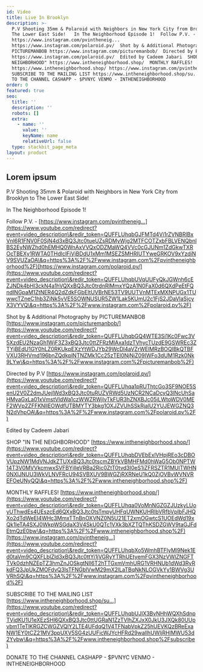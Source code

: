 ```yaml
---
id: Video
title: Live In Brooklyn
description: >-
  P.V Shooting 35mm & Polaroid with Neighbors in New York City from Brooklyn to
  The Lower East Side!   In The Neighborhood Episode 1!  Follow P.V. -
  https://www.instagram.com/pvintheneig...
  https://www.instagram.com/polaroid.pv/  Shot by & Additional Photography by
  PICTUREMANBOB https://www.instagram.com/picturemanbob/  Directed by P.V 
  https://www.instagram.com/polaroid.pv/  Edited by Cadeem Jabari  SHOP "IN THE
  NEIGHBORHOOD" https://www.intheneighborhood.shop/  MONTHLY RAFFLES!
  https://www.intheneighborhood.shop/ https://www.instagram.com/pvintheneig... 
  SUBSCRIBE TO THE MAILING LIST https://www.intheneighborhood.shop/su...  DONATE
  TO THE CHANNEL CASHAPP - $PVNYC VENMO - INTHENEIGHBORHOOD
order: 0
featured: true
seo:
  title: ''
  description: ''
  robots: []
  extra:
    - name: ''
      value: ''
      keyName: name
      relativeUrl: false
  type: stackbit_page_meta
layout: product
---
```

## Lorem ipsum

P.V Shooting 35mm & Polaroid with Neighbors in New York City from Brooklyn to The Lower East Side! 

In The Neighborhood Episode 1!

Follow
P.V. -
[https://www.instagram.com/pvintheneig...](https://www.youtube.com/redirect?event=video_description\&redir_token=QUFFLUhqbGJFMTd4Vi1rZVNBRlBxVnl6R1FNV0F0SjN4d3xBQ3Jtc0tueUZsRDMyWjg2MTFCOTZxbFBLVENQbnlBS2EyNWZhd0hEMHQ0WnAxVVQxODZMaWQ4VVc0cGJUNm1ZdGkwTXROcTBEXy1RWTA0THdlclFiVjBDdU1xMm1MSEZSMHRIUTYweGRKOV9xYzdiNV9SVUZaOA\&q=https%3A%2F%2Fwww.instagram.com%2Fpvintheneighborhood%2F)[https://www.instagram.com/polaroid.pv/](https://www.youtube.com/redirect?event=video_description\&redir_token=QUFFLUhqbUVqUUFyQkJGWnh6cEZJNDk4bHl3ckN4a1hVQXxBQ3Jtc0trdnRlMmxYQzA1N0FaX0d6QXdPeEtFQndINGpaM1ZtNER4Q2dZdkFGbEltUVBrNE53TV9UUTVnMTExMXNPUGx1TUwwcTZneC1hb3ZjNk5vVE5SOWNUSUR5ZW1Lak5KUmU2c1FjS2JDaVlaSjcyX3VYVQ\&q=https%3A%2F%2Fwww.instagram.com%2Fpolaroid.pv%2F)

Shot by & Additional Photography by PICTUREMANBOB [https://www.instagram.com/picturemanbob/](https://www.youtube.com/redirect?event=video_description\&redir_token=QUFFLUhqbGQ4WTE3Si1Kc0Fwc3V5XzdEU2NzaGh1WjF3Z3xBQ3Jtc0ttZFRzMlAxa1dzTVhycTUzdE9GSWREc3ZTYjBEdU1GY0hLZ0RKUkpEXzYtWDJYb29WcDl4aVZrWElMRzBOQlBkQTBFVXU3RHVmd196bnZQdkplNTNZMk1Cc25zTEl0NjNiZ09IWFo3dUM1Rzk0Nk9LYw\&q=https%3A%2F%2Fwww.instagram.com%2Fpicturemanbob%2F)

Directed by P.V 
[https://www.instagram.com/polaroid.pv/](https://www.youtube.com/redirect?event=video_description\&redir_token=QUFFLUhqa1pRUThtcGo3SF9NOE5SenU2V0Z2dmJUejlWd3xBQ3Jtc0tuRUZVRWd5UzNCR2NCaDcyQ3lNcUhSaHMyaGxLa01xVmstVldWa1czWWZRWjlvTkFUR3hZNXBJc05iLWtoWDV0MEF2WVp2ZFFKNllEOWdfUTBMYTY3bkg1OXJZVUhSSkRjalU2YUJEWGZNQ3N2dVhpOA\&q=https%3A%2F%2Fwww.instagram.com%2Fpolaroid.pv%2F)

Edited by Cadeem Jabari

SHOP "IN THE NEIGHBORHOOD" [https://www.intheneighborhood.shop/](https://www.youtube.com/redirect?event=video_description\&redir_token=QUFFLUhqbDVEbExlVHpjREo3cDBOVUpzNW1MdVNJdkZTUXxBQ3Jtc0tscmZBYkVBMHFMd0hWaG5Ob0NPTW14T3V0MVVkcmwxSVFBYjlleVRBa2Ric0ZtT0tvd3I0eS1iZFRSZTR1MUlTWHN0NXlJNUU3WkVLNVFRcU94SVBXUV9BWGZjRXRNeU1kQ0ZjOVBvWVNVREFOeUNyQQ\&q=https%3A%2F%2Fwww.intheneighborhood.shop%2F)

MONTHLY RAFFLES! [https://www.intheneighborhood.shop/](https://www.youtube.com/redirect?event=video_description\&redir_token=QUFFLUhqa0VoMnNGZGZJUzkyLUoyUThwdEs4UEszcEd6QXxBQ3Jtc0tsTmpyUHFqUWNKUHRlbVRfbVpIbFJHQXo2dTdWeEI4WHc3MmxTTnBnOXVNZ0N5U21ET2xmOGwtcS1UOEdWd19xQk1leTA4SXJ0WkpWSGdaX3V4SkU0QTc1VXk3bXZTQThKSDZGWV9taGJFdEtmQzE0bw\&q=https%3A%2F%2Fwww.intheneighborhood.shop%2F)[https://www.instagram.com/pvintheneig...](https://www.youtube.com/redirect?event=video_description\&redir_token=QUFFLUhqbXo5WmhBTFlyMl9Nek1Ed0taVm9CQXFLblZld3xBQ3Jtc0ttYi1jVGRyYTRhUEtyemFGX3NzVWlZNGFTTVk0dzhNZEpTZ3hmZnJOSkgtNll6T2hTTGxmVmhURG1VRHNUb1dWd3RyRkdFQ3JpUkZMOFdvQ3lsTFNGblVwM29mX2lLaTBqNkNLOGVkYy1BWVg3UVRhSQ\&q=https%3A%2F%2Fwww.instagram.com%2Fpvintheneighborhood%2F)

SUBSCRIBE TO THE MAILING LIST
[https://www.intheneighborhood.shop/su...](https://www.youtube.com/redirect?event=video_description\&redir_token=QUFFLUhqbUJlX3BvNHhWQXhSdnpTVjdKU1U1eXEzSHl6QXxBQ3Jtc0ttUGRaN1ZzTVlhZXJxX0JkU3JXQk80UUpvbm1TeTlKRGZCWGZVQlY2LTE4UFdqQ1V4TFNabVpkZ25hUEVKQzBReExaNW1EY0tCZ21MV3ppUXV5SG4zUUFicWJYcHFRd29wallhUWljRHlMWU53d2Yybw\&q=https%3A%2F%2Fwww.intheneighborhood.shop%2Fsubscribe)

DONATE TO THE CHANNEL
CASHAPP - $PVNYC
VENMO - INTHENEIGHBORHOOD

